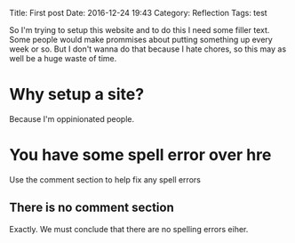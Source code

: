 Title: First post
Date: 2016-12-24 19:43
Category: Reflection
Tags: test

So I'm trying to setup this website and to do this I need some filler text.
Some people would make prommises about putting something up every week or so.
But I don't wanna do that because I hate chores, so this may as well be a huge
waste of time.

# Why setup a site?
Because I'm oppinionated people.

# You have some spell error over hre
Use the comment section to help fix any spell errors

## There is no comment section
Exactly. We must conclude that there are no spelling errors eiher.

